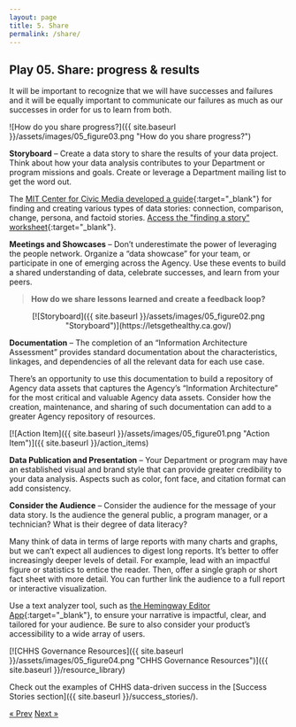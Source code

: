 ```yaml
---
layout: page
title: 5. Share
permalink: /share/
---
```

## Play 05. Share: progress & results

It will be important to recognize that we will have successes and failures and it will be equally important to communicate our failures as much as our successes in order for us to learn from both. 

![How do you share progress?]({{ site.baseurl }}/assets/images/05_figure03.png "How do you share progress?")

**Storyboard** – Create a data story to share the results of your data project. Think about how your data analysis contributes to your Department or program missions and goals.  Create or leverage a Department mailing list to get the word out.

The [MIT Center for Civic Media developed a guide](https://datatherapy.org/activities/activity-finding-a-story-in-data/){:target="_blank"} for finding and creating various types of data stories: connection, comparison, change, persona, and factoid stories. [Access the "finding a story" worksheet](https://datatherapy.files.wordpress.com/2014/07/finding-a-story-worksheets-v1-1.pdf){:target="_blank"}.

**Meetings and Showcases** – Don’t underestimate the power of leveraging the people network. Organize a “data showcase” for your team, or participate in one of emerging across the Agency. Use these events to build a shared understanding of data, celebrate successes, and learn from your peers.

>**How do we share lessons learned and create a feedback loop?**

<p align="center">
[![Storyboard]({{ site.baseurl }}/assets/images/05_figure02.png "Storyboard")](https://letsgethealthy.ca.gov/)
</p>

**Documentation** – The completion of an “Information Architecture Assessment” provides standard documentation about the characteristics, linkages, and dependencies of all the relevant data for each use case.

There’s an opportunity to use this documentation to build a repository of Agency data assets that captures the Agency’s “Information Architecture” for the most critical and valuable Agency data assets. Consider how the creation, maintenance, and sharing of such documentation can add to a greater Agency repository of resources.

[![Action Item]({{ site.baseurl }}/assets/images/05_figure01.png "Action Item")]({{ site.baseurl }}/action_items)

**Data Publication and Presentation** – Your Department or program may have an established visual and brand style that can provide greater credibility to your data analysis. Aspects such as color, font face, and citation format can add consistency.

**Consider the Audience** – Consider the audience for the message of your data story. Is the audience the general public, a program manager, or a technician? What is their degree of data literacy?

Many think of data in terms of large reports with many charts and graphs, but we can’t expect all audiences to digest long reports. It’s better to offer increasingly deeper levels of detail. For example, lead with an impactful figure or statistics to entice the reader. Then, offer a single graph or short fact sheet with more detail. You can further link the audience to a full report or interactive visualization.

Use a text analyzer tool, such as [the Hemingway Editor App](http://www.hemingwayapp.com/){:target="_blank"}, to ensure your narrative is impactful, clear, and tailored for your audience. Be sure to also consider your product’s accessibility to a wide array of users.

[![CHHS Governance Resources]({{ site.baseurl }}/assets/images/05_figure04.png "CHHS Governance Resources")]({{ site.baseurl }}/resource_library)

Check out the examples of CHHS data-driven success in the [Success Stories section]({{ site.baseurl }}/success_stories/).

<!-- Pagination -->
<div class="pagination">
  <a class="pagination-item older" href="{{ site.baseurl }}/evaluate">&laquo; Prev</a>
  <a class="pagination-item newer" href="{{ site.baseurl }}/action_items">Next &raquo;</a>
</div>
